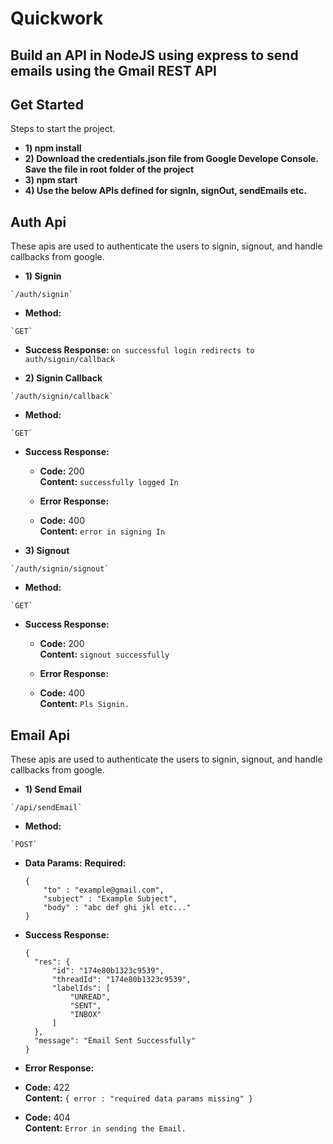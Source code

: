 # Quickwork
## Build an API in NodeJS using express to send emails using the Gmail REST API

**Get Started**
----
  Steps to start the project.
  *   **1) npm install**
  *   **2) Download the credentials.json file from Google Develope Console. Save the file in root folder of the project**
  *   **3) npm start**
  *   **4) Use the below APIs defined for signIn, signOut, sendEmails etc.**
  
**Auth Api**
----
  These apis are used to authenticate the users to signin, signout, and handle callbacks from google.

  *   **1) Signin**

    `/auth/signin`

  *   **Method:**

    `GET`


  *   **Success Response:**
      `on successful login redirects to auth/signin/callback`
   
  *   **2) Signin Callback**

    `/auth/signin/callback`

  *   **Method:**

    `GET`


  *   **Success Response:**

        * **Code:** 200 <br />
        **Content:** `successfully logged In`

        * **Error Response:**

        * **Code:** 400<br />
        **Content:** `error in signing In`
        
  *   **3) Signout**

    `/auth/signin/signout`

  *   **Method:**

    `GET`

  *   **Success Response:**

        * **Code:** 200 <br />
        **Content:** `signout successfully`

        * **Error Response:**

        * **Code:** 400<br />
        **Content:** `Pls Signin.` 
        
**Email Api**
----
  These apis are used to authenticate the users to signin, signout, and handle callbacks from google.

  *   **1) Send Email**

    `/api/sendEmail`

  *   **Method:**

    `POST`
  *   **Data Params:**
       **Required:**<br />
      ```
      { 
          "to" : "example@gmail.com", 
          "subject" : "Example Subject", 
          "body" : "abc def ghi jkl etc..." 
      }
      ```

  *   **Success Response:**<br />
        ```
        {
          "res": {
              "id": "174e80b1323c9539",
              "threadId": "174e80b1323c9539",
              "labelIds": [
                  "UNREAD",
                  "SENT",
                  "INBOX"
              ]
          },
          "message": "Email Sent Successfully"
        }
        ```
  *   **Error Response:**<br />

  *   **Code:** 422<br />
      **Content:** `{ error : "required data params missing" }`      
  *   **Code:** 404<br />
      **Content:** `Error in sending the Email.`   

